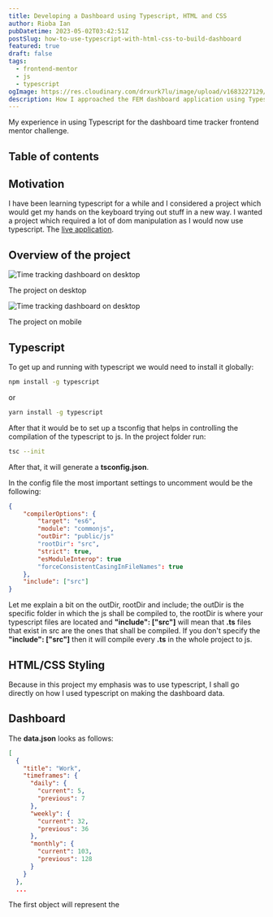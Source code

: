 ```yaml
---
title: Developing a Dashboard using Typescript, HTML and CSS
author: Rioba Ian
pubDatetime: 2023-05-02T03:42:51Z
postSlug: how-to-use-typescript-with-html-css-to-build-dashboard
featured: true
draft: false
tags:
  - frontend-mentor
  - js
  - typescript
ogImage: https://res.cloudinary.com/drxurk7lu/image/upload/v1683227129/time-tracking-dashboard_at9yhu.png
description: How I approached the FEM dashboard application using Typescript
---
```


My experience in using Typescript for the dashboard time tracker frontend mentor challenge.

## Table of contents

## Motivation

I have been learning typescript for a while and I considered a project which would get my hands on the keyboard trying out stuff in a new way. I wanted a project which required a lot of dom manipulation as I would now use typescript. The [live application](https://rioba-ian.github.io/time-tracking-dashboard-main/).

## Overview of the project

![Time tracking dashboard on desktop](/fem-dashboard/time-tracking-dashboard.png)

The project on desktop

![Time tracking dashboard on desktop](/fem-dashboard/time-tracking-dashboard-mobile.png)

The project on mobile

## Typescript

To get up and running with typescript we would need to install it globally:

```bash
npm install -g typescript
```

or

```bash
yarn install -g typescript
```

After that it would be to set up a tsconfig that helps in controlling the compilation of the typescript to js. In the project folder run:

```bash
tsc --init
```

After that, it will generate a **tsconfig.json**.

In the config file the most important settings to uncomment would be the following:

```json
{
    "compilerOptions": {
        "target": "es6",
        "module": "commonjs",
        "outDir": "public/js"
        "rootDir": "src",
        "strict": true,
        "esModuleInterop": true
        "forceConsistentCasingInFileNames": true
    },
    "include": ["src"]
}
```

Let me explain a bit on the outDir, rootDir and include; the outDir is the specific folder in which the js shall be compiled to, the rootDir is where your typescript files are located and **"include": ["src"]** will mean that **.ts** files that exist in src are the ones that shall be compiled. If you don't specify the **"include": ["src"]** then it will compile every **.ts** in the whole project to js.

## HTML/CSS Styling

Because in this project my emphasis was to use typescript, I shall go directly on how I used typescript on making the dashboard data.

## Dashboard

The **data.json** looks as follows:

```json
[
  {
    "title": "Work",
    "timeframes": {
      "daily": {
        "current": 5,
        "previous": 7
      },
      "weekly": {
        "current": 32,
        "previous": 36
      },
      "monthly": {
        "current": 103,
        "previous": 128
      }
    }
  },
  ...
```

The first object will represent the
